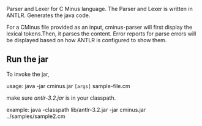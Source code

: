 Parser and Lexer for C Minus language. The Parser and Lexer is written in ANTLR. Generates the java code.

For a CMinus file provided as an input, cminus-parser will first display the lexical tokens.Then, it parses the content. Error reports for parse errors will be displayed based on how ANTLR is configured to show them.

## Run the jar ##

To invoke the jar,

usage:
java -jar cminus.jar `[args]` sample-file.cm

make sure _antlr-3.2.jar_ is in your classpath.

example:
java -classpath lib/antlr-3.2.jar -jar cminus.jar ../samples/sample2.cm